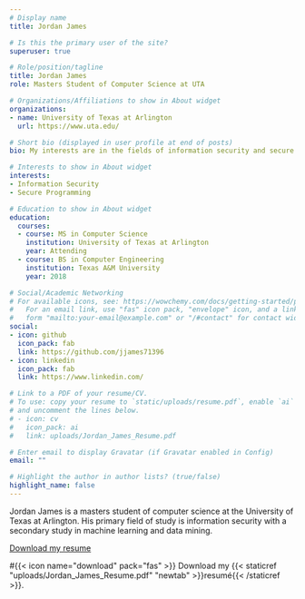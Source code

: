 ```yaml
---
# Display name
title: Jordan James

# Is this the primary user of the site?
superuser: true

# Role/position/tagline
title: Jordan James
role: Masters Student of Computer Science at UTA

# Organizations/Affiliations to show in About widget
organizations:
- name: University of Texas at Arlington
  url: https://www.uta.edu/

# Short bio (displayed in user profile at end of posts)
bio: My interests are in the fields of information security and secure systems.

# Interests to show in About widget
interests:
- Information Security
- Secure Programming

# Education to show in About widget
education:
  courses:
  - course: MS in Computer Science
    institution: University of Texas at Arlington
    year: Attending
  - course: BS in Computer Engineering
    institution: Texas A&M University
    year: 2018

# Social/Academic Networking
# For available icons, see: https://wowchemy.com/docs/getting-started/page-builder/#icons
#   For an email link, use "fas" icon pack, "envelope" icon, and a link in the
#   form "mailto:your-email@example.com" or "/#contact" for contact widget.
social:
- icon: github
  icon_pack: fab
  link: https://github.com/jjames71396
- icon: linkedin
  icon_pack: fab
  link: https://www.linkedin.com/

# Link to a PDF of your resume/CV.
# To use: copy your resume to `static/uploads/resume.pdf`, enable `ai` icons in `params.toml`, 
# and uncomment the lines below.
# - icon: cv
#   icon_pack: ai
#   link: uploads/Jordan_James_Resume.pdf

# Enter email to display Gravatar (if Gravatar enabled in Config)
email: ""

# Highlight the author in author lists? (true/false)
highlight_name: false
---
```


Jordan James is a masters student of computer science at the University of Texas at Arlington. His primary field of study is information security with a secondary study in machine learning and data mining.

<a href="filename='static/uploads/Jordan_James_Resume.pdf" download="resume">
Download my resume
</a>

#{{< icon name="download" pack="fas" >}} Download my {{< staticref "uploads/Jordan_James_Resume.pdf" "newtab" >}}resumé{{< /staticref >}}.
